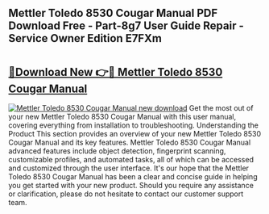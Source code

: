 ## Mettler Toledo 8530 Cougar Manual PDF Download Free - Part-8g7 User Guide Repair - Service Owner Edition E7FXm

# <h2><a href="http://bc66412.oget.top/?id=Mettler+Toledo+8530+Cougar+Manual">🔗Download New 👉🔴 Mettler Toledo 8530 Cougar Manual</a></h2>

[![Mettler Toledo 8530 Cougar Manual new download](https://i.imgur.com/5g1atiW.png)](http://bc66412.oget.top/?id=Mettler+Toledo+8530+Cougar+Manual)
Get the most out of your new Mettler Toledo 8530 Cougar Manual with this user manual, covering everything from installation to troubleshooting. Understanding the Product This section provides an overview of your new Mettler Toledo 8530 Cougar Manual and its key features. Mettler Toledo 8530 Cougar Manual advanced features include object detection, fingerprint scanning, customizable profiles, and automated tasks, all of which can be accessed and customized through the user interface. It's our hope that the Mettler Toledo 8530 Cougar Manual has been a clear and concise guide in helping you get started with your new product. Should you require any assistance or clarification, please do not hesitate to contact our customer support team.
